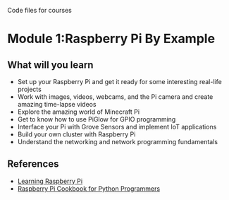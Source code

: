 Code files for courses

# Module 1:Raspberry Pi By Example
## What will you learn
* Set up your Raspberry Pi and get it ready for some interesting real-life projects
* Work with images, videos, webcams, and the Pi camera and create amazing time-lapse videos
* Explore the amazing world of Minecraft Pi
* Get to know how to use PiGlow for GPIO programming
* Interface your Pi with Grove Sensors and implement IoT applications
* Build your own cluster with Raspberry Pi
* Understand the networking and network programming fundamentals

## References
* [Learning Raspberry Pi](https://www.packtpub.com/hardware-and-creative/learning-raspberry-pi?utm_source=github&utm_medium=repository&utm_campaign=9781783982820)
* [Raspberry Pi Cookbook for Python Programmers](https://www.packtpub.com/hardware-and-creative/raspberry-pi-cookbook-python-programmers?utm_source=github&utm_medium=repository&utm_campaign=9781849696623)
